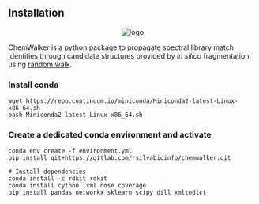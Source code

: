 ## Installation
<p align="center">
  <img src="https://gitlab.com/rsilvabioinfo/chemwalker/blob/master/img/walker.gif?raw=true" alt="logo"/>
</p>

ChemWalker is a python package to propagate spectral library match identities through candidate structures provided by _in silico_ fragmentation, using [random walk](https://github.com/jinhongjung/pyrwr).

### Install conda

```
wget https://repo.continuum.io/miniconda/Miniconda2-latest-Linux-x86_64.sh
bash Miniconda2-latest-Linux-x86_64.sh

```
   
### Create a dedicated conda environment and activate

```
conda env create -f environment.yml
pip install git+https://gitlab.com/rsilvabioinfo/chemwalker.git
   
# Install dependencies
conda install -c rdkit rdkit
conda install cython lxml nose coverage
pip install pandas networkx sklearn scipy dill xmltodict
```
